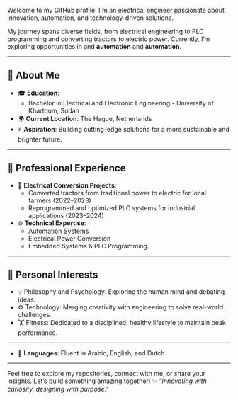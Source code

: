 Welcome to my GitHub profile! I'm an electrical engineer passionate
about innovation, automation, and technology-driven solutions.

My journey spans diverse fields, from electrical engineering to PLC
programming and converting tractors to electric power.
Currently, I’m exploring opportunities in and **automation** and **automation**.

---

## 🚀 About Me

- 🎓 **Education**:
  - Bachelor in Electrical and Electronic Engineering - University of Khartoum, Sudan
- 🌍 **Current Location**: The Hague, Netherlands  
- ⚡ **Aspiration**: Building cutting-edge solutions for a more
sustainable and brighter future.

---

## 💼 Professional Experience

- 🔧 **Electrical Conversion Projects**:
  - Converted tractors from traditional power to electric for local farmers (2022–2023)
  - Reprogrammed and optimized PLC systems for industrial applications (2023–2024)
- 🌐 **Technical Expertise**:
  - Automation Systems  
  - Electrical Power Conversion  
  - Embedded Systems & PLC Programming.

---

## 🧠 Personal Interests

- 💡 Philosophy and Psychology: Exploring the human mind and debating ideas.
- ⚙️ Technology: Merging creativity with engineering to solve real-world challenges.
- 🏋️ Fitness: Dedicated to a disciplined, healthy lifestyle to maintain peak performance.

---

- 💬 **Languages**: Fluent in Arabic, English, and Dutch

---

Feel free to explore my repositories, connect with me, or share
your insights. Let’s build something amazing together!
✨ _"Innovating with curiosity, designing with purpose."_
